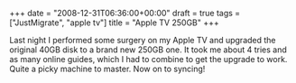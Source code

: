 +++
date = "2008-12-31T06:36:00+00:00"
draft = true
tags = ["JustMigrate", "apple tv"]
title = "Apple TV 250GB"
+++
<p>Last night I performed some surgery on my Apple TV and upgraded the original 40GB disk to a brand new 250GB one. It took me about 4 tries and as many online guides, which I had to combine to get the upgrade to work. Quite a picky machine to master. Now on to syncing!</p>